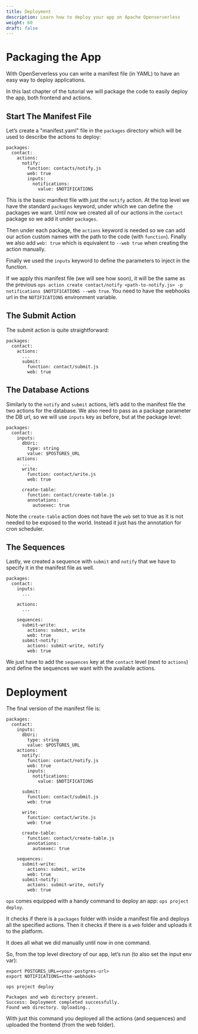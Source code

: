 ```yaml
---
title: Deployment
description: Learn how to deploy your app on Apache Openserverless
weight: 60
draft: false
---
```

# Packaging the App

With OpenServerless you can write a manifest file (in YAML) to have an
easy way to deploy applications.

In this last chapter of the tutorial we will package the code to easily
deploy the app, both frontend and actions.

## Start The Manifest File

Let’s create a "manifest.yaml" file in the `packages` directory which
will be used to describe the actions to deploy:

    packages:
      contact:
        actions:
          notify:
            function: contacts/notify.js
            web: true
            inputs:
              notifications:
                value: $NOTIFICATIONS

This is the basic manifest file with just the `notify` action. At the
top level we have the standard `packages` keyword, under which we can
define the packages we want. Until now we created all of our actions in
the `contact` package so we add it under `packages`.

Then under each package, the `actions` keyword is needed so we can add
our action custom names with the path to the code (with `function`).
Finally we also add `web: true` which is equivalent to `--web true` when
creating the action manually.

Finally we used the `inputs` keyword to define the parameters to inject
in the function.

If we apply this manifest file (we will see how soon), it will be the
same as the previous
`ops action create contact/notify <path-to-notify.js> -p notifications $NOTIFICATIONS --web true`.
You need to have the webhooks url in the `NOTIFICATIONS` environment
variable.

## The Submit Action

The submit action is quite straightforward:

    packages:
      contact:
        actions:
          ...
          submit:
            function: contact/submit.js
            web: true

## The Database Actions

Similarly to the `notify` and `submit` actions, let’s add to the
manifest file the two actions for the database. We also need to pass as
a package parameter the DB url, so we will use `inputs` key as before,
but at the package level:

    packages:
      contact:
        inputs:
          dbUri:
            type: string
            value: $POSTGRES_URL
        actions:
          ...
          write:
            function: contact/write.js
            web: true

          create-table:
            function: contact/create-table.js
            annotations:
              autoexec: true

Note the `create-table` action does not have the `web` set to true as it
is not needed to be exposed to the world. Instead it just has the
annotation for cron scheduler.

## The Sequences

Lastly, we created a sequence with `submit` and `notify` that we have to
specify it in the manifest file as well.

    packages:
      contact:
        inputs:
          ...

        actions:
          ...

        sequences:
          submit-write:
            actions: submit, write
            web: true
          submit-notify:
            actions: submit-write, notify
            web: true

We just have to add the `sequences` key at the `contact` level (next to
`actions`) and define the sequences we want with the available actions.

# Deployment

The final version of the manifest file is:

    packages:
      contact:
        inputs:
          dbUri:
            type: string
            value: $POSTGRES_URL
        actions:
          notify:
            function: contact/notify.js
            web: true
            inputs:
              notifications:
                value: $NOTIFICATIONS

          submit:
            function: contact/submit.js
            web: true

          write:
            function: contact/write.js
            web: true

          create-table:
            function: contact/create-table.js
            annotations:
              autoexec: true

        sequences:
          submit-write:
            actions: submit, write
            web: true
          submit-notify:
            actions: submit-write, notify
            web: true

`ops` comes equipped with a handy command to deploy an app:
`ops project deploy`.

It checks if there is a `packages` folder with inside a manifest file
and deploys all the specified actions. Then it checks if there is a
`web` folder and uploads it to the platform.

It does all what we did manually until now in one command.

So, from the top level directory of our app, let’s run (to also set the
input env var):

    export POSTGRES_URL=<your-postgres-url>
    export NOTIFICATIONS=<the-webhook>

    ops project deploy

    Packages and web directory present.
    Success: Deployment completed successfully.
    Found web directory. Uploading..

With just this command you deployed all the actions (and sequences) and
uploaded the frontend (from the web folder).
